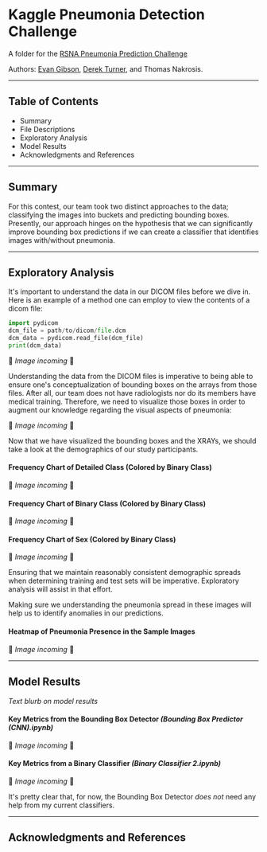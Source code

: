 # Kaggle Pneumonia Detection Challenge
A folder for the [RSNA Pneumonia Prediction Challenge](https://www.kaggle.com/c/rsna-pneumonia-detection-challenge)

Authors: [Evan Gibson](https://github.com/evangibson), [Derek Turner](https://github.com/turnerdj95), and Thomas Nakrosis.

___

## Table of Contents
- Summary
- File Descriptions
- Exploratory Analysis
- Model Results
- Acknowledgments and References

___
## Summary

For this contest, our team took two distinct approaches to the data; classifying the images into buckets and predicting bounding boxes. Presently, our approach hinges on the hypothesis that we can significantly improve bounding box predictions if we can create a classifier that identifies images with/without pneumonia. 

___
## Exploratory Analysis

It's important to understand the data in our DICOM files before we dive in. Here is an example of a method one can employ to view the contents of a dicom file:

```python
import pydicom
dcm_file = path/to/dicom/file.dcm
dcm_data = pydicom.read_file(dcm_file)
print(dcm_data)
```
🔧 _Image incoming_ 🔧

Understanding the data from the DICOM files is imperative to being able to ensure one's conceptualization of bounding boxes on the arrays from those files. After all, our team does not have radiologists nor do its members have medical training. Therefore, we need to visualize those boxes in order to augment our knowledge regarding the visual aspects of pneumonia:

🔧 _Image incoming_ 🔧

Now that we have visualized the bounding boxes and the XRAYs, we should take a look at the demographics of our study participants.

#### Frequency Chart of Detailed Class (Colored by Binary Class)
🔧 _Image incoming_ 🔧

#### Frequency Chart of Binary Class (Colored by Binary Class)

🔧 _Image incoming_ 🔧

#### Frequency Chart of Sex (Colored by Binary Class)

🔧 _Image incoming_ 🔧

Ensuring that we maintain reasonably consistent demographic spreads when determining training and test sets will be imperative. Exploratory analysis will assist in that effort.

Making sure we understanding the pneumonia spread in these images will help us to identify anomalies in our predictions.

#### Heatmap of Pneumonia Presence in the Sample Images
🔧 _Image incoming_ 🔧

___
## Model Results

_Text blurb on model results_

#### Key Metrics from the Bounding Box Detector *(Bounding Box Predictor (CNN).ipynb)*
🔧 _Image incoming_ 🔧

#### Key Metrics from a Binary Classifier *(Binary Classifier 2.ipynb)*

🔧 _Image incoming_ 🔧

It's pretty clear that, for now, the Bounding Box Detector *does not* need any help from my current classifiers. 

___
## Acknowledgments and References